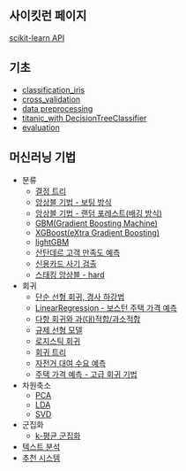 ## 사이킷런 페이지
[scikit-learn API](https://scikit-learn.org/stable/modules/classes.html)

## 기초
- [classification_iris](https://github.com/rbdus0715/kaggle/blob/main/study/sklearn/classification_iris.ipynb)
- [cross_validation](https://github.com/rbdus0715/kaggle/blob/main/study/sklearn/cross_validation.ipynb)
- [data preprocessing](https://github.com/rbdus0715/kaggle/blob/main/study/sklearn/data_preprocessing.ipynb)
- [titanic_with DecisionTreeClassifier](https://github.com/rbdus0715/Machine-Learning/blob/main/study/sklearn/titanic_sklearn.ipynb)
- [evaluation](https://github.com/rbdus0715/Machine-Learning/blob/main/study/sklearn/evaluation.ipynb)

## 머신러닝 기법
- 분류
  - [결정 트리](https://github.com/rbdus0715/Machine-Learning/blob/main/study/sklearn/decision_tree.ipynb)
  - [앙상블 기법 - 보팅 방식](https://github.com/rbdus0715/Machine-Learning/blob/main/study/sklearn/ensemble_learning.ipynb)
  - [앙상블 기법 - 랜덤 포레스트(배깅 방식)](https://github.com/rbdus0715/Machine-Learning/blob/main/study/sklearn/random_forest.ipynb)
  - [GBM(Gradient Boosting Machine)](https://github.com/rbdus0715/Machine-Learning/blob/main/study/sklearn/Gradient_Boosting_Machine.ipynb)
  - [XGBoost(eXtra Gradient Boosting)](https://github.com/rbdus0715/Machine-Learning/blob/main/study/sklearn/eXtra_Gradient_Boost.ipynb)
  - [lightGBM](https://github.com/rbdus0715/Machine-Learning/blob/main/study/sklearn/Light_GBM.ipynb)
  - [산탄데르 고객 만족도 예측](https://github.com/rbdus0715/Machine-Learning/blob/main/study/sklearn/santander_customer_satisfaction.ipynb)
  - [신용카드 사기 검출](https://github.com/rbdus0715/Machine-Learning/blob/main/study/sklearn/creditcard_fraud.ipynb)
  - [스태킹 앙상블 - hard](https://github.com/rbdus0715/Machine-Learning/blob/main/study/sklearn/stacking_ensemble.ipynb)
- 회귀
  - [단순 선형 회귀, 경사 하강법](https://github.com/rbdus0715/Machine-Learning/blob/main/study/sklearn/regression.ipynb)
  - [LinearRegression - 보스턴 주택 가격 예측](https://github.com/rbdus0715/Machine-Learning/blob/main/study/sklearn/boston.ipynb)
  - [다항 회귀와 과(대)적합/과소적합](https://github.com/rbdus0715/Machine-Learning/blob/main/study/sklearn/polynomial_over_underfitting.ipynb)
  - [규제 선형 모델](https://github.com/rbdus0715/Machine-Learning/blob/main/study/sklearn/regularization_regression.ipynb)
  - [로지스틱 회귀](https://github.com/rbdus0715/Machine-Learning/blob/main/study/sklearn/logistic_regression.ipynb)
  - [회귀 트리](https://github.com/rbdus0715/Machine-Learning/blob/main/study/sklearn/regression_tree.ipynb)
  - [자전거 대여 수요 예측](https://github.com/rbdus0715/Machine-Learning/blob/main/study/sklearn/bike_sharing_demand.ipynb)
  - [주택 가격 예측 - 고급 회귀 기법]()
- 차원축소
  - [PCA](https://github.com/rbdus0715/Machine-Learning/blob/main/study/sklearn/PCA.ipynb)
  - [LDA](https://github.com/rbdus0715/Machine-Learning/blob/main/study/sklearn/LDA.ipynb)
  - [SVD](https://github.com/rbdus0715/Machine-Learning/blob/main/study/sklearn/SVD.ipynb)
- 군집화
  - [k-평균 군집화](https://github.com/rbdus0715/Machine-Learning/blob/main/study/sklearn/clustering.ipynb)
- [텍스트 분석]()
- [추천 시스템]()
